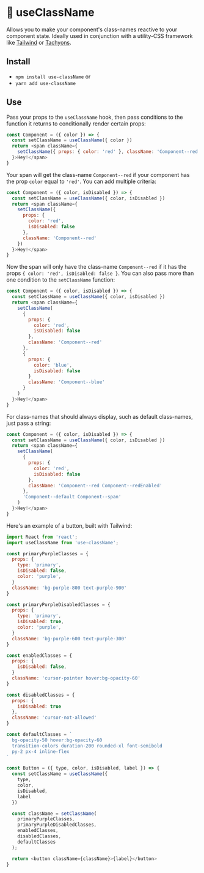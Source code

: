 # 🎨 useClassName 

Allows you to make your component's class-names reactive to your component state. Ideally used in conjunction with a utility-CSS framework like [Tailwind](https://tailwindcss.com/) or [Tachyons](https://tachyons.io/).

## Install

- `npm install use-className` or
- `yarn add use-className`

## Use

Pass your props to the `useClassName` hook, then pass conditions to the function it returns to conditionally render certain props:

```javascript
const Component = ({ color }) => {
  const setClassName = useClassName({ color })
  return <span className={
    setClassName({ props: { color: 'red' }, className: 'Component--red' })
  }>Hey!</span>
}
```

Your span will get the class-name `Component--red` if your component has the prop `color` equal to `'red'`. You can add multiple criteria:

```javascript
const Component = ({ color, isDisabled }) => {
  const setClassName = useClassName({ color, isDisabled })
  return <span className={
    setClassName({
      props: {
        color: 'red',
        isDisabled: false
      },
      className: 'Component--red'
    })
  }>Hey!</span>
}
```

Now the span will only have the class-name `Component--red` if it has the props `{ color: 'red', isDisabled: false }`. You can also pass more than one condition to the `setClassName` function:

```javascript
const Component = ({ color, isDisabled }) => {
  const setClassName = useClassName({ color, isDisabled })
  return <span className={
    setClassName(
      {
        props: {
          color: 'red',
          isDisabled: false
        },
        className: 'Component--red'
      },
      {
        props: {
          color: 'blue',
          isDisabled: false
        }
        className: 'Component--blue'
      }
    )
  }>Hey!</span>
}

```

For class-names that should always display, such as default class-names, just pass a string:

```javascript
const Component = ({ color, isDisabled }) => {
  const setClassName = useClassName({ color, isDisabled })
  return <span className={
    setClassName(
      {
        props: {
          color: 'red',
          isDisabled: false
        },
        className: 'Component--red Component--redEnabled'
      },
      'Component--default Component--span'
    )
  }>Hey!</span>
}
```

Here's an example of a button, built with Tailwind:

```javascript
import React from 'react';
import useClassName from 'use-className';

const primaryPurpleClasses = {
  props: {
    type: 'primary',
    isDisabled: false,
    color: 'purple',
  }
  className: 'bg-purple-800 text-purple-900'
}

const primaryPurpleDisabledClasses = {
  props: {
    type: 'primary',
    isDisabled: true,
    color: 'purple',
  }
  className: 'bg-purple-600 text-purple-300'
}

const enabledClasses = {
  props: { 
    isDisabled: false,
  }
  className: 'cursor-pointer hover:bg-opacity-60'
}

const disabledClasses = {
  props: {
    isDisabled: true
  },
  className: 'cursor-not-allowed'
}

const defaultClasses = `
  bg-opacity-50 hover:bg-opacity-60
  transition-colors duration-200 rounded-xl font-semibold
  py-2 px-4 inline-flex
`

const Button = ({ type, color, isDisabled, label }) => {
  const setClassName = useClassName({
    type,
    color,
    isDisabled,
    label
  })

  const className = setClassName(
    primaryPurpleClasses,
    primaryPurpleDisabledClasses,
    enabledClasses,
    disabledClasses,
    defaultClasses
  );

  return <button className={className}>{label}</button>
}
```
